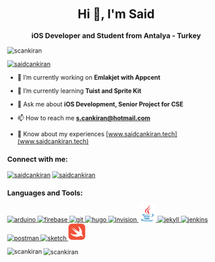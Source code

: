 
<h1 align="center">Hi 👋, I'm Said</h1>  
<h3 align="center">iOS Developer and Student from Antalya - Turkey</h3>  
  
<p align="left"> <img src="https://komarev.com/ghpvc/?username=scankiran&label=Profile%20views&color=0e75b6&style=flat" alt="scankiran" /> </p>  
  
<p align="left"> <a href="https://twitter.com/saidcankiran" target="blank"><img src="https://img.shields.io/twitter/follow/saidcankiran?logo=twitter&style=for-the-badge" alt="saidcankiran" /></a> </p>  
  
- 🔭 I’m currently working on **Emlakjet with Appcent**
  
- 🌱 I’m currently learning **Tuist and Sprite Kit**  
  
- 💬 Ask me about **iOS Development, Senior Project for CSE**  
  
- 📫 How to reach me **s.cankiran@hotmail.com**  
  
- 📄 Know about my experiences [www.saidcankiran.tech](www.saidcankiran.tech)  
  
<h3 align="left">Connect with me:</h3>  
<p align="left">  
<a href="https://twitter.com/saidcankiran" target="blank"><img align="center" src="https://raw.githubusercontent.com/rahuldkjain/github-profile-readme-generator/master/src/images/icons/Social/twitter.svg" alt="saidcankiran" height="30" width="40" /></a>  
<a href="https://linkedin.com/in/saidcankiran" target="blank"><img align="center" src="https://raw.githubusercontent.com/rahuldkjain/github-profile-readme-generator/master/src/images/icons/Social/linked-in-alt.svg" alt="saidcankiran" height="30" width="40" /></a>  
</p>  
  
<h3 align="left">Languages and Tools:</h3>  
<p align="left"> <a href="https://www.arduino.cc/" target="_blank" rel="noreferrer"> <img src="https://cdn.worldvectorlogo.com/logos/arduino-1.svg" alt="arduino" width="40" height="40"/> </a> <a href="https://firebase.google.com/" target="_blank" rel="noreferrer"> <img src="https://www.vectorlogo.zone/logos/firebase/firebase-icon.svg" alt="firebase" width="40" height="40"/> </a> <a href="https://git-scm.com/" target="_blank" rel="noreferrer"> <img src="https://www.vectorlogo.zone/logos/git-scm/git-scm-icon.svg" alt="git" width="40" height="40"/> </a> <a href="https://gohugo.io/" target="_blank" rel="noreferrer"> <img src="https://api.iconify.design/logos-hugo.svg" alt="hugo" width="40" height="40"/> </a> <a href="https://www.invisionapp.com/" target="_blank" rel="noreferrer"> <img src="https://www.vectorlogo.zone/logos/invisionapp/invisionapp-icon.svg" alt="invision" width="40" height="40"/> </a> <a href="https://www.java.com" target="_blank" rel="noreferrer"> <img src="https://raw.githubusercontent.com/devicons/devicon/master/icons/java/java-original.svg" alt="java" width="40" height="40"/> </a> <a href="https://jekyllrb.com/" target="_blank" rel="noreferrer"> <img src="https://www.vectorlogo.zone/logos/jekyllrb/jekyllrb-icon.svg" alt="jekyll" width="40" height="40"/> </a> <a href="https://www.jenkins.io" target="_blank" rel="noreferrer"> <img src="https://www.vectorlogo.zone/logos/jenkins/jenkins-icon.svg" alt="jenkins" width="40" height="40"/> </a> <a href="https://postman.com" target="_blank" rel="noreferrer"> <img src="https://www.vectorlogo.zone/logos/getpostman/getpostman-icon.svg" alt="postman" width="40" height="40"/> </a> <a href="https://www.sketch.com/" target="_blank" rel="noreferrer"> <img src="https://www.vectorlogo.zone/logos/sketchapp/sketchapp-icon.svg" alt="sketch" width="40" height="40"/> </a> <a href="https://developer.apple.com/swift/" target="_blank" rel="noreferrer"> <img src="https://raw.githubusercontent.com/devicons/devicon/master/icons/swift/swift-original.svg" alt="swift" width="40" height="40"/> </a> </p>  
  
<p><img align="left" src="https://github-readme-stats.vercel.app/api/top-langs?username=scankiran&show_icons=true&locale=en&layout=compact" alt="scankiran" /></p>  
  
<p>&nbsp;<img align="center" src="https://github-readme-stats.vercel.app/api?username=scankiran&show_icons=true&locale=en" alt="scankiran" /></p>
